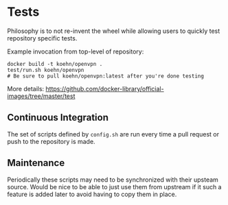 # Tests

Philosophy is to not re-invent the wheel while allowing users to quickly test repository specific tests.

Example invocation from top-level of repository:

    docker build -t koehn/openvpn .
    test/run.sh koehn/openvpn
    # Be sure to pull koehn/openvpn:latest after you're done testing

More details: https://github.com/docker-library/official-images/tree/master/test

## Continuous Integration

The set of scripts defined by `config.sh` are run every time a pull request or push to the repository is made.

## Maintenance

Periodically these scripts may need to be synchronized with their upsteam source.  Would be nice to be able to just use them from upstream if it such a feature is added later to avoid having to copy them in place.
